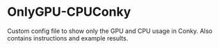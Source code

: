 # OnlyGPU-CPUConky
Custom config file to show only the GPU and CPU usage in Conky. Also contains instructions and example results.
